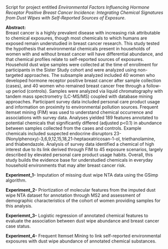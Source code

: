 Script for project entitled *Environmental Factors Influencing Hormone Receptor Positive Breast Cancer Incidence: Integrating Chemical Signatures from Dust Wipes with Self-Reported Sources of Exposure*.


**Abstract:**  
Breast cancer is a highly prevalent disease with increasing risk attributable to chemical exposures, though most chemicals to which humans are exposed remain understudied in breast cancer research. This study tested the hypothesis that environmental chemicals present in households of women with and without breast cancer will have differential abundance, and that chemical profiles relate to self-reported sources of exposures. Household dust wipe samples were collected at the time of enrollment for participants in the Sister Study cohort and were analyzed using non-targeted approaches. The subsample analyzed included 40 women who developed hormone receptor positive breast cancer after sample collection (cases), and 40 women who remained breast cancer free through a follow-up period (controls). Samples were analyzed via liquid chromatography with tandem mass spectrometry (LC-MS/MS) coupled with database mining approaches. Participant survey data included personal care product usage and information on proximity to environmental pollution sources. Frequent itemset mining (FIM) was used to understand chemical occurrence and associations with survey data. Analyses yielded 189 features annotated to potential chemicals that significantly differed (adjusted p<0.1) in abundance between samples collected from the cases and controls. Example chemicals included suspected endocrine disruptors 23-(Nonylphenoxy)-3,6,9,12,15,18,21-heptaoxatricosan-1-ol, triethanolamine, and thiabendazole. Analysis of survey data identified a chemical of high interest due to its link derived through FIM to 45 exposure scenarios, largely described by elevated personal care product usage habits. Overall, this study builds the evidence base for understudied chemicals in everyday household environments that may alter breast cancer risk.

**Experiment_1-** Imputation of missing dust wipe NTA data using the GSimp algorithm.

**Experiment_2-** Priortization of molecular features from the imputed dust wipe NTA dataset for annotation through MS2 and assessment of demographic characteristics of the cohort of women providing samples for this analysis.

**Experiemnt_3-** Logistic regression of annotated chemical features to evaluate the association between dust wipe abundance and breast cancer case status.

**Experiment_4-** Frequent Itemset Mining to link self-reported environmental exposures with dust wipe abundance of annotated chemical substances.

